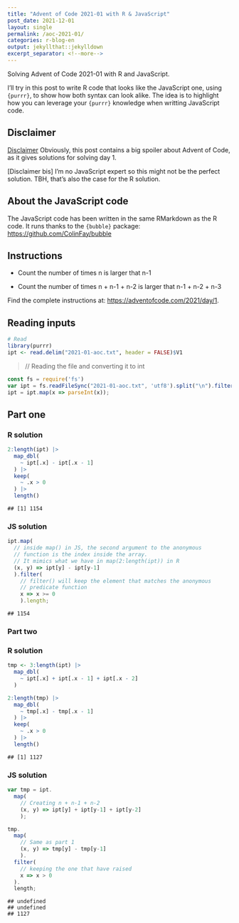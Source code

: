 ```yaml
---
title: "Advent of Code 2021-01 with R & JavaScript"
post_date: 2021-12-01
layout: single
permalink: /aoc-2021-01/
categories: r-blog-en
output: jekyllthat::jekylldown
excerpt_separator: <!--more-->
---
```


Solving Advent of Code 2021-01 with R and JavaScript.

I’ll try in this post to write R code that looks like the JavaScript
one, using `{purrr}`, to show how both syntax can look alike. The idea
is to highlight how you can leverage your `{purrr}` knowledge when
writting JavaScript code.

## Disclaimer

[Disclaimer](#disclaimer) Obviously, this post contains a big spoiler
about Advent of Code, as it gives solutions for solving day 1.

\[Disclaimer bis\] I’m no JavaScript expert so this might not be the
perfect solution. TBH, that’s also the case for the R solution.

## About the JavaScript code

The JavaScript code has been written in the same RMarkdown as the R
code. It runs thanks to the `{bubble}` package:
<https://github.com/ColinFay/bubble>

## Instructions

  - Count the number of times n is larger that n-1

  - Count the number of times n + n-1 + n-2 is larger that n-1 + n-2 +
    n-3

Find the complete instructions at:
<https://adventofcode.com/2021/day/1>.

## Reading inputs

``` r
# Read
library(purrr)
ipt <- read.delim("2021-01-aoc.txt", header = FALSE)$V1
```

> // Reading the file and converting it to int

``` javascript
const fs = require('fs')
var ipt = fs.readFileSync("2021-01-aoc.txt", 'utf8').split("\n").filter(x => x.length != 0);
ipt = ipt.map(x => parseInt(x));
```

## Part one

### R solution

``` r
2:length(ipt) |>
  map_dbl(
    ~ ipt[.x] - ipt[.x - 1]
  ) |>
  keep(
    ~ .x > 0
  ) |>
  length()
```

    ## [1] 1154

### JS solution

``` javascript
ipt.map( 
  // inside map() in JS, the second argument to the anonymous
  // function is the index inside the array. 
  // It mimics what we have in map(2:length(ipt)) in R 
  (x, y) => ipt[y] - ipt[y-1] 
  ).filter(
    // filter() will keep the element that matches the anonymous
    // predicate function
    x => x >= 0
    ).length;
```

    ## 1154

### Part two

### R solution

``` r
tmp <- 3:length(ipt) |>
  map_dbl(
    ~ ipt[.x] + ipt[.x - 1] + ipt[.x - 2]
  )

2:length(tmp) |>
  map_dbl(
    ~ tmp[.x] - tmp[.x - 1]
  ) |>
  keep(
    ~ .x > 0
  ) |>
  length()
```

    ## [1] 1127

### JS solution

``` javascript
var tmp = ipt.
  map( 
    // Creating n + n-1 + n-2
    (x, y) => ipt[y] + ipt[y-1] + ipt[y-2]
    );

tmp.
  map( 
    // Same as part 1
    (x, y) => tmp[y] - tmp[y-1] 
    ).
  filter(
    // keeping the one that have raised
    x => x > 0
  ).
  length;
```

    ## undefined
    ## undefined
    ## 1127
